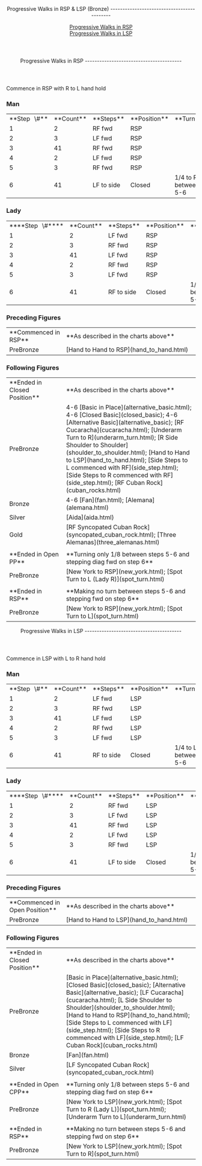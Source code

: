 <header>Progressive Walks in RSP &amp; LSP (Bronze)
-------------------------------------------

[Progressive Walks in RSP](#rsp)  
 [Progressive Walks in LSP](#lsp)

 </header> <header><a id="rsp">Progressive Walks in RSP</a>
----------------------------------------

 </header>Commence in RSP with R to L hand hold

### Man

 <table class="style1"> <tbody><tr> <td style="width:10%">**Step<span style="color:white">\_</span>\#**</td> <td style="width:10%">**Count**</td> <td style="width:30%">**Steps**</td> <td style="width:20%">**Position**</td> <td style="width:30%">**Turn**</td> </tr> <tr> <td>1</td> <td>2</td> <td>RF fwd</td> <td>RSP</td> <td> </td> </tr> <tr> <td>2</td> <td>3</td> <td>LF fwd</td> <td>RSP</td> <td> </td> </tr> <tr> <td>3</td> <td>41</td> <td>RF fwd</td> <td>RSP</td> <td> </td> </tr> <tr> <td>4</td> <td>2</td> <td>LF fwd</td> <td>RSP</td> <td> </td> </tr> <tr> <td>5</td> <td>3</td> <td>RF fwd</td> <td>RSP</td> <td> </td> </tr> <tr> <td>6</td> <td>41</td> <td>LF to side</td> <td>Closed</td> <td>1/4 to R between 5-6</td> </tr> </tbody></table>

### Lady

 <table class="style1"> <tbody><tr> <td style="width:10%">****Step<span style="color:white">\_</span>\#****</td> <td style="width:10%">**Count**</td> <td style="width:30%">**Steps**</td> <td style="width:20%">**Position**</td> <td style="width:30%">**Turn**</td> </tr> <tr> <td>1</td> <td>2</td> <td>LF fwd</td> <td>RSP</td> <td> </td> </tr> <tr> <td>2</td> <td>3</td> <td>RF fwd</td> <td>RSP</td> <td> </td> </tr> <tr> <td>3</td> <td>41</td> <td>LF fwd</td> <td>RSP</td> <td> </td> </tr> <tr> <td>4</td> <td>2</td> <td>RF fwd</td> <td>RSP</td> <td> </td> </tr> <tr> <td>5</td> <td>3</td> <td>LF fwd</td> <td>RSP</td> <td> </td> </tr> <tr> <td>6</td> <td>41</td> <td>RF to side</td> <td>Closed</td> <td>1/4 to L between 5-6</td> </tr> </tbody></table>

### Preceding Figures

 <table> <tbody><tr> <td style="width:30%">**Commenced in RSP**</td> <td>**As described in the charts above**</td> </tr> <tr> <td>PreBronze</td> <td> [Hand to Hand to RSP](hand_to_hand.html) </td> </tr> </tbody></table>

### Following Figures

 <table> <tbody><tr> <td style="width:30%">**Ended in Closed Position**</td> <td>**As described in the charts above**</td> </tr> <tr> <td>PreBronze</td> <td> 4-6 [Basic in Place](alternative_basic.html); 4-6 [Closed Basic](closed_basic); 4-6 [Alternative Basic](alternative_basic); [RF Cucaracha](cucaracha.html); [Underarm Turn to R](underarm_turn.html); [R Side Shoulder to Shoulder](shoulder_to_shoulder.html); [Hand to Hand to LSP](hand_to_hand.html); [Side Steps to L commenced with RF](side_step.html); [Side Steps to R commenced with RF](side_step.html); [RF Cuban Rock](cuban_rocks.html) </td> </tr> <tr> <td>Bronze</td> <td> 4-6 [Fan](fan.html); [Alemana](alemana.html) </td> </tr> <tr> <td>Silver</td> <td> [Aida](aida.html) </td> </tr> <tr> <td>Gold</td> <td> [RF Syncopated Cuban Rock](syncopated_cuban_rock.html); [Three Alemanas](three_alemanas.html) </td> </tr> <tr> <td> </td> <td> </td> </tr> <tr> <td style="width:30%">**Ended in Open PP**</td> <td>**Turning only 1/8 between steps 5-6 and stepping diag fwd on step 6**</td> </tr> <tr> <td>PreBronze</td> <td> [New York to RSP](new_york.html); [Spot Turn to L (Lady R)](spot_turn.html) </td> </tr> <tr> <td> </td> <td> </td> </tr> <tr> <td style="width:30%">**Ended in RSP**</td> <td>**Making no turn between steps 5-6 and stepping fwd on step 6**</td> </tr> <tr> <td>PreBronze</td> <td> [New York to RSP](new_york.html); [Spot Turn to L](spot_turn.html) </td> </tr> </tbody></table>

 <header><a id="lsp">Progressive Walks in LSP</a>
----------------------------------------

 </header>Commence in LSP with L to R hand hold

### Man

 <table class="style1"> <tbody><tr> <td style="width:10%">**Step<span style="color:white">\_</span>\#**</td> <td style="width:10%">**Count**</td> <td style="width:30%">**Steps**</td> <td style="width:20%">**Position**</td> <td style="width:30%">**Turn**</td> </tr> <tr> <td>1</td> <td>2</td> <td>LF fwd</td> <td>LSP</td> <td> </td> </tr> <tr> <td>2</td> <td>3</td> <td>RF fwd</td> <td>LSP</td> <td> </td> </tr> <tr> <td>3</td> <td>41</td> <td>LF fwd</td> <td>LSP</td> <td> </td> </tr> <tr> <td>4</td> <td>2</td> <td>RF fwd</td> <td>LSP</td> <td> </td> </tr> <tr> <td>5</td> <td>3</td> <td>LF fwd</td> <td>LSP</td> <td> </td> </tr> <tr> <td>6</td> <td>41</td> <td>RF to side</td> <td>Closed</td> <td>1/4 to L between 5-6</td> </tr> </tbody></table>

### Lady

 <table class="style1"> <tbody><tr> <td style="width:10%">****Step<span style="color:white">\_</span>\#****</td> <td style="width:10%">**Count**</td> <td style="width:30%">**Steps**</td> <td style="width:20%">**Position**</td> <td style="width:30%">**Turn**</td> </tr> <tr> <td>1</td> <td>2</td> <td>RF fwd</td> <td>LSP</td> <td> </td> </tr> <tr> <td>2</td> <td>3</td> <td>LF fwd</td> <td>LSP</td> <td> </td> </tr> <tr> <td>3</td> <td>41</td> <td>RF fwd</td> <td>LSP</td> <td> </td> </tr> <tr> <td>4</td> <td>2</td> <td>LF fwd</td> <td>LSP</td> <td> </td> </tr> <tr> <td>5</td> <td>3</td> <td>RF fwd</td> <td>LSP</td> <td> </td> </tr> <tr> <td>6</td> <td>41</td> <td>LF to side</td> <td>Closed</td> <td>1/4 to R between 5-6</td> </tr> </tbody></table>

### Preceding Figures

 <table> <tbody><tr> <td style="width:30%">**Commenced in Open Position**</td> <td>**As described in the charts above**</td> </tr> <tr> <td style="width: 30%">PreBronze</td> <td> [Hand to Hand to LSP](hand_to_hand.html) </td> </tr> </tbody></table>

### Following Figures

 <table> <tbody><tr> <td style="width:30%">**Ended in Closed Position**</td> <td>**As described in the charts above**</td> </tr> <tr> <td>PreBronze</td> <td> [Basic in Place](alternative_basic.html); [Closed Basic](closed_basic); [Alternative Basic](alternative_basic); [LF Cucaracha](cucaracha.html); [L Side Shoulder to Shoulder](shoulder_to_shoulder.html); [Hand to Hand to RSP](hand_to_hand.html); [Side Steps to L commenced with LF](side_step.html); [Side Steps to R commenced with LF](side_step.html); [LF Cuban Rock](cuban_rocks.html) </td> </tr> <tr> <td>Bronze</td> <td> [Fan](fan.html) </td> </tr> <tr> <td>Silver</td> <td> [LF Syncopated Cuban Rock](syncopated_cuban_rock.html) </td> </tr> <tr> <td> </td> <td> </td> </tr> <tr> <td style="width:30%">**Ended in Open CPP**</td> <td>**Turning only 1/8 between steps 5-6 and stepping diag fwd on step 6**</td> </tr> <tr> <td>PreBronze</td> <td> [New York to LSP](new_york.html); [Spot Turn to R (Lady L)](spot_turn.html); [Underarm Turn to L](underarm_turn.html) </td> </tr> <tr> <td> </td> <td> </td> </tr> <tr> <td style="width:30%">**Ended in RSP**</td> <td>**Making no turn between steps 5-6 and stepping fwd on step 6**</td> </tr> <tr> <td>PreBronze</td> <td> [New York to LSP](new_york.html); [Spot Turn to R](spot_turn.html) </td> </tr> </tbody></table>
